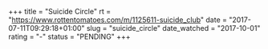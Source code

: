 +++
title = "Suicide Circle"
rt = "https://www.rottentomatoes.com/m/1125611-suicide_club"
date = "2017-07-11T09:29:18+01:00"
slug = "suicide_circle"
date_watched = "2017-10-01"
rating = "-"
status = "PENDING"
+++